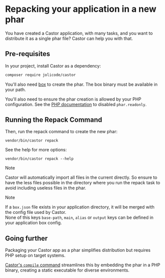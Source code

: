 # Repacking your application in a new phar

You have created a Castor application, with many tasks, and you want to
distribute it as a single phar file? Castor can help you with that.

## Pre-requisites

In your project, install Castor as a dependency:

```bash
composer require jolicode/castor
```

You'll also need
[box](https://github.com/box-project/box/blob/main/doc/installation.md#installation)
to create the phar. The box binary must be available in your path.

You'll also need to ensure the phar creation is allowed by your PHP
configuration. See the [PHP
documentation](https://www.php.net/manual/en/phar.configuration.php#ini.phar.readonly) to disabled
`phar.readonly`.

## Running the Repack Command

Then, run the repack command to create the new phar:

```
vendor/bin/castor repack
```

See the help for more options:

```
vendor/bin/castor repack --help
```

> [!NOTE]
> Castor will automatically import all files in the current directly.
> So ensure to have the less files possible in the directory where you run the
> repack task to avoid including useless files in the phar.

> [!NOTE]
> If a `box.json` file exists in your application directory, 
> it will be merged with the config file used by Castor.  
> None of this keys `base-path`, `main`, `alias` or `output` keys can be defined in your application box config.

## Going further

Packaging your Castor app as a phar simplifies distribution but requires PHP
setup on target systems.

[Castor's `compile` command](compile.md) streamlines this by embedding the phar
in a PHP binary, creating a static executable for diverse environments.
